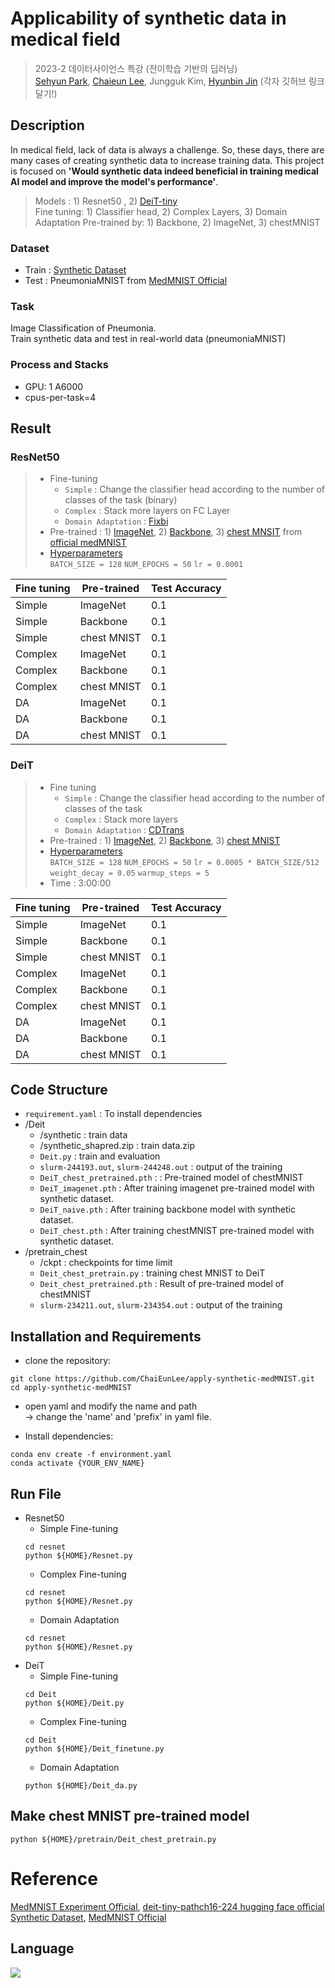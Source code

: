 # Applicability of synthetic data in medical field
>2023-2 데이터사이언스 특강 (전이학습 기반의 딥러닝)   
>[Sehyun Park](https://github.com/sehyunpark99), [Chaieun Lee](https://github.com/ChaiEunLee), Jungguk Kim, [Hyunbin Jin](https://github.com/hyunbinui)  (각자 깃허브 링크 달기!)

## Description
In medical field, lack of data is always a challenge. So, these days, there are many cases of creating synthetic data to increase training data.
This project is focused on **'Would synthetic data indeed beneficial in training medical AI model and improve the model's performance'**.    

> Models : 1) Resnet50 , 2) [DeiT-tiny](https://huggingface.co/facebook/deit-tiny-patch16-224)   
Fine tuning: 1) Classifier head, 2) Complex Layers, 3) Domain Adaptation 
Pre-trained by: 1) Backbone, 2) ImageNet, 3) chestMNIST
 
### Dataset
* Train : [Synthetic Dataset](https://github.com/hasibzunair/synthetic-covid-cxr-dataset/releases/tag/v0.1)
* Test : PneumoniaMNIST from [MedMNIST Official](https://github.com/MedMNIST/MedMNIST)

### Task
Image Classification of Pneumonia.   
Train synthetic data and test in real-world data (pneumoniaMNIST)

### Process and Stacks
* GPU: 1 A6000
* cpus-per-task=4


## Result
### ResNet50  

> * Fine-tuning
>   * ```Simple``` : Change the classifier head according to the number of classes of the task (binary)   
>   * ```Complex``` : Stack more layers on FC Layer
>   * ```Domain Adaptation``` : [Fixbi](https://github.com/NaJaeMin92/FixBi)
> * Pre-trained : 1) [ImageNet](https://github.com/MedMNIST/experiments/blob/main/MedMNIST2D/models.py), 2) [Backbone](https://github.com/MedMNIST/experiments/blob/main/MedMNIST2D/models.py), 3) [chest MNSIT](https://zenodo.org/records/7782114) from [official medMNIST](https://github.com/MedMNIST/experiments)
> * [Hyperparameters]()   
> ```BATCH_SIZE = 128```
> ```NUM_EPOCHS = 50```
> ```lr = 0.0001```

Fine tuning | Pre-trained | Test Accuracy 
---- | ---- | ----
Simple | ImageNet | 0.1
Simple | Backbone | 0.1
Simple | chest MNIST | 0.1
Complex | ImageNet | 0.1
Complex | Backbone | 0.1
Complex | chest MNIST | 0.1
DA | ImageNet | 0.1
DA | Backbone | 0.1
DA | chest MNIST | 0.1

### DeiT
> * Fine tuning
>   * ```Simple``` : Change the classifier head according to the number of classes of the task
>   * ```Complex``` : Stack more layers   
>   * ```Domain Adaptation``` : [CDTrans](https://github.com/CDTrans/CDTrans)
> * Pre-trained : 1) [ImageNet](https://github.com/facebookresearch/deit/blob/main/models.py), 2) [Backbone](https://github.com/facebookresearch/deit/blob/main/models.py), 3) [chest MNIST]()
> * [Hyperparameters](https://www.nature.com/articles/s41597-022-01721-8)    
> ```BATCH_SIZE = 128```
> ```NUM_EPOCHS = 50```
> ```lr = 0.0005 * BATCH_SIZE/512```
> ```weight_decay = 0.05```
> ```warmup_steps = 5 ```
> * Time : 3:00:00 


Fine tuning | Pre-trained | Test Accuracy 
---- | ---- | ----
Simple | ImageNet | 0.1
Simple | Backbone | 0.1
Simple | chest MNIST | 0.1
Complex | ImageNet | 0.1
Complex | Backbone | 0.1
Complex | chest MNIST | 0.1
DA | ImageNet | 0.1
DA | Backbone | 0.1
DA | chest MNIST | 0.1


## Code Structure   
* ```requirement.yaml``` : To install dependencies
* /Deit
  * /synthetic : train data 
  * /synthetic_shapred.zip : train data.zip 
  * ```Deit.py``` : train and evaluation
  * ```slurm-244193.out```, ```slurm-244248.out``` : output of the training
  * ```DeiT_chest_pretrained.pth``` : : Pre-trained model of chestMNIST
  * ```DeiT_imagenet.pth``` : After training imagenet pre-trained model with synthetic dataset.
  * ```DeiT_naive.pth``` : After training backbone model with synthetic dataset.
  * ```DeiT_chest.pth``` : After training chestMNIST pre-trained model with synthetic dataset.
* /pretrain_chest
  * /ckpt : checkpoints for time limit
  * ```Deit_chest_pretrain.py``` : training chest MNIST to DeiT
  * ```Deit_chest_pretrained.pth``` : Result of pre-trained model of chestMNIST
  * ```slurm-234211.out```, ```slurm-234354.out``` : output of the training

## Installation and Requirements
* clone the repository: 
```
git clone https://github.com/ChaiEunLee/apply-synthetic-medMNIST.git
cd apply-synthetic-medMNIST
```
* open yaml and modify the name and path     
-> change the 'name' and 'prefix' in yaml file.

* Install dependencies:
```
conda env create -f environment.yaml
conda activate {YOUR_ENV_NAME}
```
## Run File
* Resnet50
  - Simple Fine-tuning
  ```
  cd resnet
  python ${HOME}/Resnet.py
  ```
  - Complex Fine-tuning
  ```
  cd resnet
  python ${HOME}/Resnet.py
  ```
  - Domain Adaptation
  ```
  cd resnet
  python ${HOME}/Resnet.py
  ```
* DeiT
  - Simple Fine-tuning
  ```
  cd Deit
  python ${HOME}/Deit.py
  ```
  - Complex Fine-tuning
  ```
  cd Deit
  python ${HOME}/Deit_finetune.py
  ```
  - Domain Adaptation
  ```
  python ${HOME}/Deit_da.py
  ```
## Make chest MNIST pre-trained model
  ```
  python ${HOME}/pretrain/Deit_chest_pretrain.py
  ```
# Reference
[MedMNIST Experiment Official](https://github.com/MedMNIST/experiments), [deit-tiny-pathch16-224 hugging face official](https://huggingface.co/facebook/deit-tiny-patch16-224)    
[Synthetic Dataset](https://github.com/hasibzunair/synthetic-covid-cxr-dataset/releases/tag/v0.1), [MedMNIST Official](https://github.com/MedMNIST/MedMNIST)

## Language
<p>
  <img src="https://img.shields.io/badge/Python-3776AB?style=for-the-badge&logo=Python&logoColor=white">
</p>


